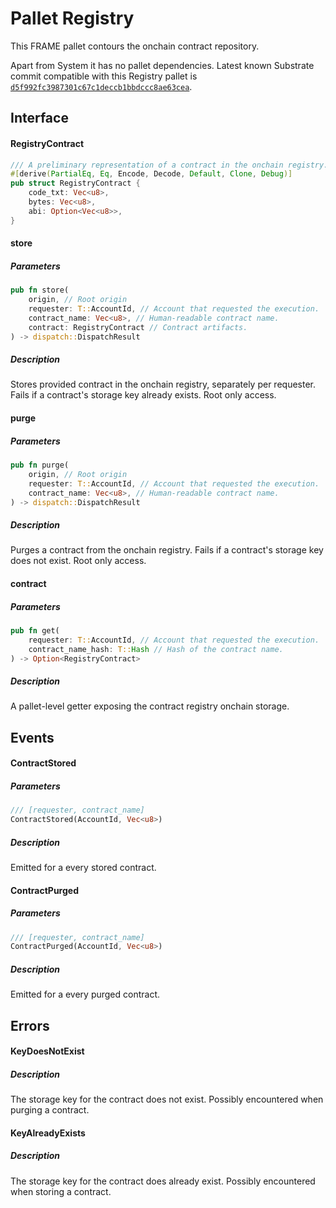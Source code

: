 # Pallet Registry

This FRAME pallet contours the onchain contract repository.

Apart from System it has no pallet dependencies. Latest known Substrate commit compatible with this Registry pallet is [`d5f992fc3987301c67c1deccb1bbdccc8ae63cea`](https://github.com/paritytech/substrate/tree/d5f992fc3987301c67c1deccb1bbdccc8ae63cea).

## Interface

#### RegistryContract

```rust
/// A preliminary representation of a contract in the onchain registry.
#[derive(PartialEq, Eq, Encode, Decode, Default, Clone, Debug)]
pub struct RegistryContract {
    code_txt: Vec<u8>,
    bytes: Vec<u8>,
    abi: Option<Vec<u8>>,
}
```

#### store
##### Parameters
```rust
pub fn store(
    origin, // Root origin
    requester: T::AccountId, // Account that requested the execution.
    contract_name: Vec<u8>, // Human-readable contract name.
    contract: RegistryContract // Contract artifacts.
) -> dispatch::DispatchResult
```
##### Description
Stores provided contract in the onchain registry, separately per requester. Fails if a contract's storage key already exists. Root only access.

#### purge
##### Parameters
```rust
pub fn purge(
    origin, // Root origin
    requester: T::AccountId, // Account that requested the execution.
    contract_name: Vec<u8>, // Human-readable contract name.
) -> dispatch::DispatchResult
```
##### Description
Purges a contract from the onchain registry. Fails if a contract's storage key does not exist. Root only access.

#### contract
##### Parameters
```rust
pub fn get(
    requester: T::AccountId, // Account that requested the execution.
    contract_name_hash: T::Hash // Hash of the contract name.
) -> Option<RegistryContract>
```

##### Description
A pallet-level getter exposing the contract registry onchain storage.

## Events

#### ContractStored

##### Parameters
```rust
/// [requester, contract_name]
ContractStored(AccountId, Vec<u8>)
```

##### Description
Emitted for a every stored contract.

#### ContractPurged

##### Parameters
```rust
/// [requester, contract_name]
ContractPurged(AccountId, Vec<u8>)
```

##### Description
Emitted for a every purged contract.

## Errors

#### KeyDoesNotExist

##### Description
The storage key for the contract does not exist. Possibly encountered when purging a contract.

#### KeyAlreadyExists

##### Description
The storage key for the contract does already exist. Possibly encountered when storing a contract.
